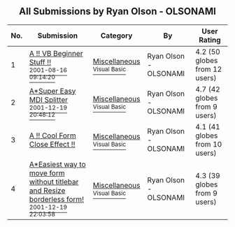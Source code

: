 ﻿<div align="center">

## All Submissions by Ryan Olson \- OLSONAMI

</div>

No.  | Submission | Category | By   | User Rating
---- | ---------- | -------- | ---- | -----------
1 | [A \!\! VB Beginner Stuff \!\!<br /><sup>2001-08-16 09:14:20</sup>](https://github.com/Planet-Source-Code/ryan-olson-olsonami-a-vb-beginner-stuff__1-26288) | [Miscellaneous<br /><sup>Visual Basic</sup>](../ByCategory/miscellaneous__1-1.md) | Ryan Olson \- OLSONAMI | 4.2 (50 globes from 12 users)
2 | [A\*Super Easy MDI Splitter<br /><sup>2001-12-19 20:48:12</sup>](https://github.com/Planet-Source-Code/ryan-olson-olsonami-a-super-easy-mdi-splitter__1-29963) | [Miscellaneous<br /><sup>Visual Basic</sup>](../ByCategory/miscellaneous__1-1.md) | Ryan Olson \- OLSONAMI | 4.7 (42 globes from 9 users)
3 | [A \!\! Cool Form Close Effect \!\!<br />](https://github.com/Planet-Source-Code/ryan-olson-olsonami-a-cool-form-close-effect__1-26254) | [Miscellaneous<br /><sup>Visual Basic</sup>](../ByCategory/miscellaneous__1-1.md) | Ryan Olson \- OLSONAMI | 4.1 (41 globes from 10 users)
4 | [A\*Easiest way to move form without titlebar and Resize borderless form\!<br /><sup>2001-12-19 22:03:58</sup>](https://github.com/Planet-Source-Code/ryan-olson-olsonami-a-easiest-way-to-move-form-without-titlebar-and-resize-borderless-form__1-29970) | [Miscellaneous<br /><sup>Visual Basic</sup>](../ByCategory/miscellaneous__1-1.md) | Ryan Olson \- OLSONAMI | 4.3 (39 globes from 9 users)
